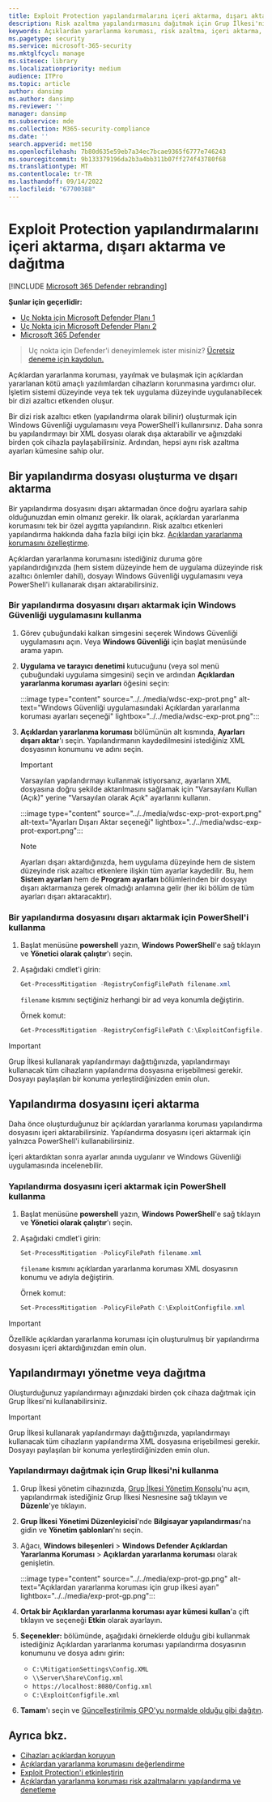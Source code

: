 ```yaml
---
title: Exploit Protection yapılandırmalarını içeri aktarma, dışarı aktarma ve dağıtma
description: Risk azaltma yapılandırmasını dağıtmak için Grup İlkesi'ni kullanın.
keywords: Açıklardan yararlanma koruması, risk azaltma, içeri aktarma, dışarı aktarma, yapılandırma, dönüştürme, dönüştürme, dağıtma, yükleme
ms.pagetype: security
ms.service: microsoft-365-security
ms.mktglfcycl: manage
ms.sitesec: library
ms.localizationpriority: medium
audience: ITPro
ms.topic: article
author: dansimp
ms.author: dansimp
ms.reviewer: ''
manager: dansimp
ms.subservice: mde
ms.collection: M365-security-compliance
ms.date: ''
search.appverid: met150
ms.openlocfilehash: 7b80d635e59eb7a34ec7bcae9365f6777e746243
ms.sourcegitcommit: 9b133379196da2b3a4bb311b07ff274f43780f68
ms.translationtype: MT
ms.contentlocale: tr-TR
ms.lasthandoff: 09/14/2022
ms.locfileid: "67700388"
---
```

# <a name="import-export-and-deploy-exploit-protection-configurations"></a>Exploit Protection yapılandırmalarını içeri aktarma, dışarı aktarma ve dağıtma

[!INCLUDE [Microsoft 365 Defender rebranding](../../includes/microsoft-defender.md)]


**Şunlar için geçerlidir:**
- [Uç Nokta için Microsoft Defender Planı 1](https://go.microsoft.com/fwlink/p/?linkid=2154037)
- [Uç Nokta için Microsoft Defender Planı 2](https://go.microsoft.com/fwlink/p/?linkid=2154037)
- [Microsoft 365 Defender](https://go.microsoft.com/fwlink/?linkid=2118804)

> Uç nokta için Defender'i deneyimlemek ister misiniz? [Ücretsiz deneme için kaydolun.](https://signup.microsoft.com/create-account/signup?products=7f379fee-c4f9-4278-b0a1-e4c8c2fcdf7e&ru=https://aka.ms/MDEp2OpenTrial?ocid=docs-wdatp-exposedapis-abovefoldlink)

Açıklardan yararlanma koruması, yayılmak ve bulaşmak için açıklardan yararlanan kötü amaçlı yazılımlardan cihazların korunmasına yardımcı olur. İşletim sistemi düzeyinde veya tek tek uygulama düzeyinde uygulanabilecek bir dizi azaltıcı etkenden oluşur.

Bir dizi risk azaltıcı etken (yapılandırma olarak bilinir) oluşturmak için Windows Güvenliği uygulamasını veya PowerShell'i kullanırsınız. Daha sonra bu yapılandırmayı bir XML dosyası olarak dışa aktarabilir ve ağınızdaki birden çok cihazla paylaşabilirsiniz. Ardından, hepsi aynı risk azaltma ayarları kümesine sahip olur.

## <a name="create-and-export-a-configuration-file"></a>Bir yapılandırma dosyası oluşturma ve dışarı aktarma

Bir yapılandırma dosyasını dışarı aktarmadan önce doğru ayarlara sahip olduğunuzdan emin olmanız gerekir. İlk olarak, açıklardan yararlanma korumasını tek bir özel aygıtta yapılandırın. Risk azaltıcı etkenleri yapılandırma hakkında daha fazla bilgi için bkz. [Açıklardan yararlanma korumasını özelleştirme](customize-exploit-protection.md).

Açıklardan yararlanma korumasını istediğiniz duruma göre yapılandırdığınızda (hem sistem düzeyinde hem de uygulama düzeyinde risk azaltıcı önlemler dahil), dosyayı Windows Güvenliği uygulamasını veya PowerShell'i kullanarak dışarı aktarabilirsiniz.

### <a name="use-the-windows-security-app-to-export-a-configuration-file"></a>Bir yapılandırma dosyasını dışarı aktarmak için Windows Güvenliği uygulamasını kullanma

1. Görev çubuğundaki kalkan simgesini seçerek Windows Güvenliği uygulamasını açın. Veya **Windows Güvenliği** için başlat menüsünde arama yapın.

2. **Uygulama ve tarayıcı denetimi** kutucuğunu (veya sol menü çubuğundaki uygulama simgesini) seçin ve ardından **Açıklardan yararlanma koruması ayarları** öğesini seçin:

   :::image type="content" source="../../media/wdsc-exp-prot.png" alt-text="Windows Güvenliği uygulamasındaki Açıklardan yararlanma koruması ayarları seçeneği" lightbox="../../media/wdsc-exp-prot.png":::

3. **Açıklardan yararlanma koruması** bölümünün alt kısmında, **Ayarları dışarı aktar**'ı seçin. Yapılandırmanın kaydedilmesini istediğiniz XML dosyasının konumunu ve adını seçin.

    > [!IMPORTANT]
    > Varsayılan yapılandırmayı kullanmak istiyorsanız, ayarların XML dosyasına doğru şekilde aktarılmasını sağlamak için "Varsayılanı Kullan (Açık)" yerine "Varsayılan olarak Açık" ayarlarını kullanın.

      :::image type="content" source="../../media/wdsc-exp-prot-export.png" alt-text="Ayarları Dışarı Aktar seçeneği" lightbox="../../media/wdsc-exp-prot-export.png":::

    > [!NOTE]
    > Ayarları dışarı aktardığınızda, hem uygulama düzeyinde hem de sistem düzeyinde risk azaltıcı etkenlere ilişkin tüm ayarlar kaydedilir. Bu, hem **Sistem ayarları** hem de **Program ayarları** bölümlerinden bir dosyayı dışarı aktarmanıza gerek olmadığı anlamına gelir (her iki bölüm de tüm ayarları dışarı aktaracaktır).

### <a name="use-powershell-to-export-a-configuration-file"></a>Bir yapılandırma dosyasını dışarı aktarmak için PowerShell'i kullanma

1. Başlat menüsüne **powershell** yazın, **Windows PowerShell**'e sağ tıklayın ve **Yönetici olarak çalıştır**'ı seçin.
2. Aşağıdaki cmdlet'i girin:

    ```PowerShell
    Get-ProcessMitigation -RegistryConfigFilePath filename.xml
    ```

    `filename` kısmını seçtiğiniz herhangi bir ad veya konumla değiştirin.

    Örnek komut:

    ```powershell
    Get-ProcessMitigation -RegistryConfigFilePath C:\ExploitConfigfile.xml
    ```

> [!IMPORTANT]
> Grup İlkesi kullanarak yapılandırmayı dağıttığınızda, yapılandırmayı kullanacak tüm cihazların yapılandırma dosyasına erişebilmesi gerekir. Dosyayı paylaşılan bir konuma yerleştirdiğinizden emin olun.

## <a name="import-a-configuration-file"></a>Yapılandırma dosyasını içeri aktarma

Daha önce oluşturduğunuz bir açıklardan yararlanma koruması yapılandırma dosyasını içeri aktarabilirsiniz. Yapılandırma dosyasını içeri aktarmak için yalnızca PowerShell'i kullanabilirsiniz.

İçeri aktardıktan sonra ayarlar anında uygulanır ve Windows Güvenliği uygulamasında incelenebilir.

### <a name="use-powershell-to-import-a-configuration-file"></a>Yapılandırma dosyasını içeri aktarmak için PowerShell kullanma

1. Başlat menüsüne **powershell** yazın, **Windows PowerShell**'e sağ tıklayın ve **Yönetici olarak çalıştır**'ı seçin.
2. Aşağıdaki cmdlet'i girin:

    ```PowerShell
    Set-ProcessMitigation -PolicyFilePath filename.xml
    ```

    `filename` kısmını açıklardan yararlanma koruması XML dosyasının konumu ve adıyla değiştirin.

    Örnek komut:

    ```powershell
    Set-ProcessMitigation -PolicyFilePath C:\ExploitConfigfile.xml
    ```

> [!IMPORTANT]
> Özellikle açıklardan yararlanma koruması için oluşturulmuş bir yapılandırma dosyasını içeri aktardığınızdan emin olun.

## <a name="manage-or-deploy-a-configuration"></a>Yapılandırmayı yönetme veya dağıtma

Oluşturduğunuz yapılandırmayı ağınızdaki birden çok cihaza dağıtmak için Grup İlkesi'ni kullanabilirsiniz.

> [!IMPORTANT]
> Grup İlkesi kullanarak yapılandırmayı dağıttığınızda, yapılandırmayı kullanacak tüm cihazların yapılandırma XML dosyasına erişebilmesi gerekir. Dosyayı paylaşılan bir konuma yerleştirdiğinizden emin olun.

### <a name="use-group-policy-to-distribute-the-configuration"></a>Yapılandırmayı dağıtmak için Grup İlkesi'ni kullanma

1. Grup İlkesi yönetim cihazınızda, [Grup İlkesi Yönetim Konsolu](/previous-versions/windows/desktop/gpmc/group-policy-management-console-portal)'nu açın, yapılandırmak istediğiniz Grup İlkesi Nesnesine sağ tıklayın ve **Düzenle**'ye tıklayın.

2. **Grup İlkesi Yönetimi Düzenleyicisi**'nde **Bilgisayar yapılandırması**'na gidin ve **Yönetim şablonları**'nı seçin.

3. Ağacı, **Windows bileşenleri** \> **Windows Defender Açıklardan Yararlanma Koruması** \> **Açıklardan yararlanma koruması** olarak genişletin.

    :::image type="content" source="../../media/exp-prot-gp.png" alt-text="Açıklardan yararlanma koruması için grup ilkesi ayarı" lightbox="../../media/exp-prot-gp.png":::

4. **Ortak bir Açıklardan yararlanma koruması ayar kümesi kullan**'a çift tıklayın ve seçeneği **Etkin** olarak ayarlayın.

5. **Seçenekler:** bölümünde, aşağıdaki örneklerde olduğu gibi kullanmak istediğiniz Açıklardan yararlanma koruması yapılandırma dosyasının konumunu ve dosya adını girin:

    - `C:\MitigationSettings\Config.XML`
    - `\\Server\Share\Config.xml`
    - `https://localhost:8080/Config.xml`
    - `C:\ExploitConfigfile.xml`

6. **Tamam**'ı seçin ve [Güncelleştirilmiş GPO'yu normalde olduğu gibi dağıtın](/windows/win32/srvnodes/group-policy).

## <a name="see-also"></a>Ayrıca bkz.

- [Cihazları açıklardan koruyun](exploit-protection.md)
- [Açıklardan yararlanma korumasını değerlendirme](evaluate-exploit-protection.md)
- [Exploit Protection'i etkinleştirin](enable-exploit-protection.md)
- [Açıklardan yararlanma koruması risk azaltmalarını yapılandırma ve denetleme](customize-exploit-protection.md)
